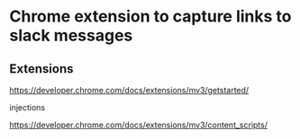 # Chrome extension to capture links to slack messages

## Extensions

https://developer.chrome.com/docs/extensions/mv3/getstarted/

injections

https://developer.chrome.com/docs/extensions/mv3/content_scripts/
